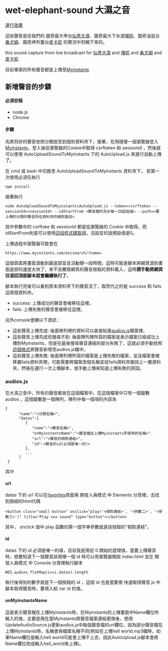 # wet-elephant-sound 大濕之音
[運行效果](https://jack850628.github.io/wet-elephant-sound/)

這些聲音是從我們的 圖奇最大甲台[仙界大濕](https://www.twitch.tv/h804232006)、圖奇最大下水道[嘎抓](https://www.twitch.tv/magicgadra3)、圖奇油鼠台[桑尤姆](https://www.twitch.tv/sum_91318)、圖奇烤布蕾台[皮卡屁](https://www.twitch.tv/jjg60205) 的實況中剪輯下來的。

this sound capture from live broadcast for [仙界大濕](https://www.twitch.tv/h804232006) and [嘎抓](https://www.twitch.tv/magicgadra3) and [桑尤姆](https://www.twitch.tv/sum_91318) and [皮卡屁](https://www.twitch.tv/jjg60205).

目前專案的所有聲音都是上傳至[Myinstants](https://www.myinstants.com/index/tw/)

## 新增聲音的步驟
#### 必須安裝
- node.js
- Chrome
#### 步驟
先將剪好的聲音依照分類放至到個別資料夾下，接著，在用隨便一個瀏覽器登入[Myinstants](https://www.myinstants.com/index/tw/)，登入後從瀏覽器的Cookie中取得 csrftoken 和 sessionId ，然後就可以使用 AutoUploadSoundToMyinstants 下的 AutoUpload.js 來進行自動上傳了。

在 cmd 或 bash 中切換至 AutoUploadSoundToMyinstants 資料夾下，
若第一次使用必須先執行
```
npm install
```
接著執行
```
node AutoUploadSoundToMyinstants\AutoUpload.js --token=<csrftoke> --sessionId=<sessionId> --idStartFrom <聲音檔的流水唯一ID起始值> --path=<要上傳的分類的聲音所在資料夾的絕對路徑>
```
其中參數中的 csrftoke 和 sessionId 都是從瀏覽器的 Cookie 中取得，而idStartFrom則是可以使用<a href="#id">這段程式碼取得</a>，沒設定的話預設值是0。

上傳過程中瀏覽器可能會在
```
https://www.myinstants.com/en/search/?name=
```
這個頁面將畫面滾動到最底部並且沒動靜一段時間，這時可能是腳本將網頁滾到畫面底部的速度太快了，來不及觸發網頁的聲音按鈕的資料載入，這時**請手動將網頁往滾回頂部腳本就會繼續執行了**。

腳本執行完後可以看到原本資料夾下的聲音沒了，取而代之的是 success 和 fails 這兩個資料夾。
- success: 上傳成功的聲音會被移往這裡。
- fails: 上傳失敗的聲音會被移往這裡。

另外console會顯以下資訊：
- 這些聲音上傳完成: 後面陣列裡的資料可以直接貼進<a href="#audios.js">audios.js</a>檔案裡。
- 這些聲音上傳完成但搜尋不到: 後面陣列裡所寫的檔案是表示檔案已經成功上傳到Myinstants，但是在最後搜尋聲音連結的部分失敗了，這就必須手動依照<a href="audios.js">這個格式</a>將聲音新增至audios.js檔中。
- 這些聲音上傳失敗: 後面陣列裡所寫的檔案是上傳失敗的檔案，並且檔案會被移置fails資料夾裡，可能需要將檔案改個名稱並從fails資料夾搬回上一層資料夾，然後在運行一次上傳腳本，或手動上傳來知道上傳失敗的原因。

### audios.js
在大濕之音中，所有的聲音都放在這個檔案中，在這個檔案中只有一個變數 audios ，這個變數是一個陣列，陣列中每一個項的內容為
```
{
      "name":"<分類名稱>",
      "datas":[
         {
            "name":"<聲音名稱>",
            "onMyinstantsName":"<聲音檔在上傳Myinstants所使用的名稱>"
            "url":"<聲音的相對連結>",
            "id":<聲音的id(必須是唯一的)>
         },
         ...
      ]
 }
```
其中
#### url
datas 下的 url 可以在[favorites](https://www.myinstants.com/uploaded/)頁面用 開發人員模式 中 Elements 分頁裡，去找到按紐的html代碼
```
<button class="small-button" onclick="play('<相對連結>', '<參數二>', '<參數三>')" title="Play xxx sound" type="button"></button>
```
其中， onclick 值中 play 函數的第一個字串參數就是該按鈕的"相對連結"。
#### id
datas 下的 id 必須是唯一的值，目前我是用從 0 開始的遞增值，當要上傳聲音時，想要知道下一個聲音該用哪一個 id 時可以用瀏覽器開啟 index.html 並在 開發人員模式 中 Console 分頁裡執行腳本
```
WES.audios.flatMap(i=>i.datas).length
```
執行後得到的數字就是下一個按鈕的 id ，這個 id 也是當要用 快速取得聲音.js 中腳本取得聲音時，要填入給 var id 的值。
#### onMyinstantsName
這是表示聲音檔在上傳Myinstants時，在Myinstants的上傳畫面中Name欄位所輸入的值，主要是用在當Myinstants將聲音檔案連結更換後，使用UpdateAudioSource.js更新audios.js中每個聲音檔的url欄位，因為部分聲音檔在上傳Myinstants時，名稱會與檔案名稱不同(例如在上傳hell world.mp3檔時，如果Name欄位是輸入hell world可能會上傳不上去，因此AutoUpload.js腳本會將Name欄位改成輸入hell_world來上傳)。